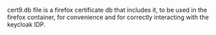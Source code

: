 cert9.db file is a firefox certificate db that includes it, to be used in the
firefox container, for convenience and for correctly interacting with the keycloak IDP.
